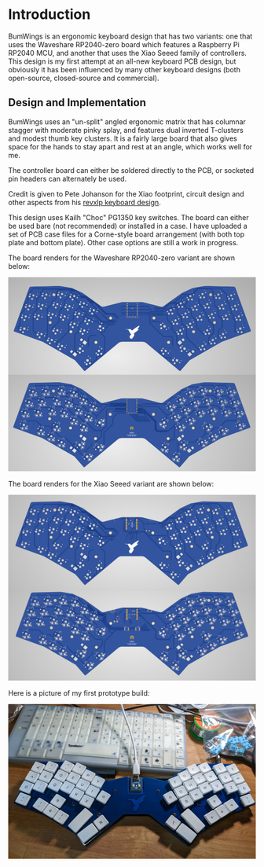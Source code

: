 # Introduction
BumWings is an ergonomic keyboard design that has two variants:  one that uses the Waveshare RP2040-zero board which features a Raspberry Pi RP2040 MCU, and another that uses the Xiao Seeed family of controllers.   This design is my first attempt at an all-new keyboard PCB design, but obviously it has been influenced by many other keyboard designs (both open-source, closed-source and commercial).

## Design and Implementation

BumWings uses an "un-split" angled ergonomic matrix that has columnar stagger with moderate pinky splay, and features dual inverted T-clusters and modest thumb key clusters.  It is a fairly large board that also gives space for the hands to stay apart and rest at an angle, which works well for me.

The controller board can either be soldered directly to the PCB, or socketed pin headers can alternately be used.

Credit is given to Pete Johanson for the Xiao footprint, circuit design and other aspects from his [revxlp keyboard design](https://gitlab.com/lpgalaxy/revxlp).

This design uses Kailh "Choc" PG1350 key switches.  The board can either be used bare (not recommended) or installed in a case.  I have uploaded a set of PCB case files for a Corne-style board arrangement (with both top plate and bottom plate).  Other case options are still a work in progress.

The board renders for the Waveshare RP2040-zero variant are shown below:

![](doc/bumwings_v001_board_render.jpg)

The board renders for the Xiao Seeed variant are shown below:

![](doc/bumwings_v001_xiao_board_render.jpg)

Here is a picture of my first prototype build:

![](doc/bumwings_v001_prototype_first_build.jpg)

